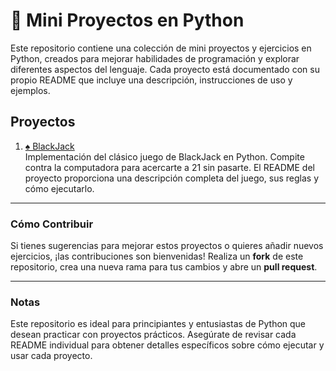 # 📝 Mini Proyectos en Python

Este repositorio contiene una colección de mini proyectos y ejercicios en Python, creados para mejorar habilidades de programación y explorar diferentes aspectos del lenguaje. Cada proyecto está documentado con su propio README que incluye una descripción, instrucciones de uso y ejemplos.

## Proyectos

1. [♠️ BlackJack](./BlackJack)  
   Implementación del clásico juego de BlackJack en Python. Compite contra la computadora para acercarte a 21 sin pasarte. El README del proyecto proporciona una descripción completa del juego, sus reglas y cómo ejecutarlo.

---

### Cómo Contribuir

Si tienes sugerencias para mejorar estos proyectos o quieres añadir nuevos ejercicios, ¡las contribuciones son bienvenidas! Realiza un **fork** de este repositorio, crea una nueva rama para tus cambios y abre un **pull request**.

---

### Notas

Este repositorio es ideal para principiantes y entusiastas de Python que desean practicar con proyectos prácticos. Asegúrate de revisar cada README individual para obtener detalles específicos sobre cómo ejecutar y usar cada proyecto.

